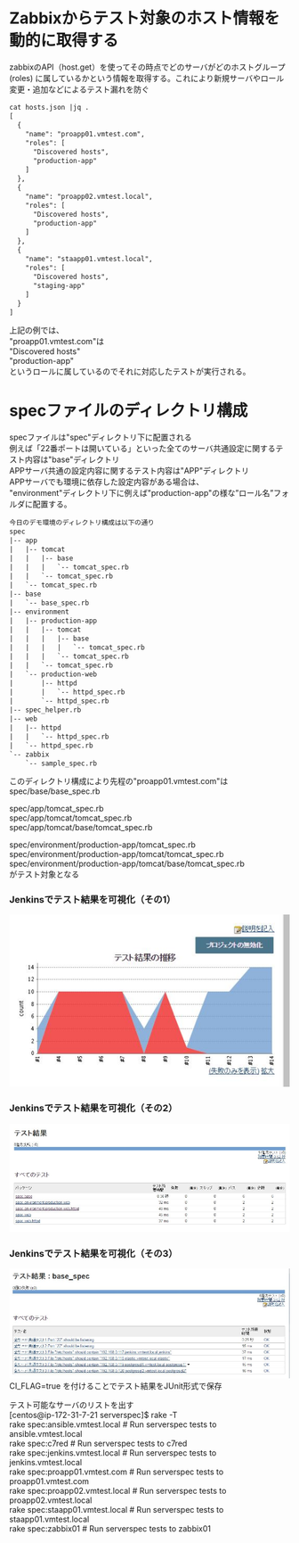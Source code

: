 # Zabbixからテスト対象のホスト情報を動的に取得する

zabbixのAPI（host.get）を使ってその時点でどのサーバがどのホストグループ(roles)
に属しているかという情報を取得する。これにより新規サーバやロール変更・追加などによるテスト漏れを防ぐ  

```
cat hosts.json |jq .
[
  {
    "name": "proapp01.vmtest.com",
    "roles": [
      "Discovered hosts",
      "production-app"
    ]
  },
  {
    "name": "proapp02.vmtest.local",
    "roles": [
      "Discovered hosts",
      "production-app"
    ]
  },
  {
    "name": "staapp01.vmtest.local",
    "roles": [
      "Discovered hosts",
      "staging-app"
    ]
  }
]
```
上記の例では、  
"proapp01.vmtest.com"は  
"Discovered hosts"  
"production-app"  
というロールに属しているのでそれに対応したテストが実行される。

# specファイルのディレクトリ構成  
specファイルは"spec"ディレクトリ下に配置される  
例えば「22番ポートは開いている」といった全てのサーバ共通設定に関するテスト内容は"base"ディレクトリ  
APPサーバ共通の設定内容に関するテスト内容は"APP"ディレクトリ  
APPサーバでも環境に依存した設定内容がある場合は、  
"environment"ディレクトリ下に例えば"production-app"の様な”ロール名”フォルダに配置する。  
```
今日のデモ環境のディレクトリ構成は以下の通り
spec
|-- app
|   |-- tomcat
|   |   |-- base
|   |   |   `-- tomcat_spec.rb
|   |   `-- tomcat_spec.rb
|   `-- tomcat_spec.rb
|-- base
|   `-- base_spec.rb
|-- environment
|   |-- production-app
|   |   |-- tomcat
|   |   |   |-- base
|   |   |   |   `-- tomcat_spec.rb
|   |   |   `-- tomcat_spec.rb
|   |   `-- tomcat_spec.rb
|   `-- production-web
|       |-- httpd
|       |   `-- httpd_spec.rb
|       `-- httpd_spec.rb
|-- spec_helper.rb
|-- web
|   |-- httpd
|   |   `-- httpd_spec.rb
|   `-- httpd_spec.rb
`-- zabbix
    `-- sample_spec.rb
```

このディレクトリ構成により先程の"proapp01.vmtest.com"は  
spec/base/base_spec.rb  
  
spec/app/tomcat_spec.rb  
spec/app/tomcat/tomcat_spec.rb  
spec/app/tomcat/base/tomcat_spec.rb  
  
spec/environment/production-app/tomcat_spec.rb  
spec/environment/production-app/tomcat/tomcat_spec.rb  
spec/environment/production-app/tomcat/base/tomcat_spec.rb  
がテスト対象となる  


### Jenkinsでテスト結果を可視化（その1）  
![フィルタ1](images/kekka.JPG)  

### Jenkinsでテスト結果を可視化（その2）  
![フィルタ1](images/kekka2.JPG)  

### Jenkinsでテスト結果を可視化（その3）  
![フィルタ1](images/kekka3.JPG)  
CI_FLAG=true を付けることでテスト結果をJUnit形式で保存  
  
テスト可能なサーバのリストを出す  
[centos@ip-172-31-7-21 serverspec]$ rake -T  
rake spec:ansible.vmtest.local   # Run serverspec tests to ansible.vmtest.local  
rake spec:c7red                  # Run serverspec tests to c7red  
rake spec:jenkins.vmtest.local   # Run serverspec tests to jenkins.vmtest.local  
rake spec:proapp01.vmtest.com    # Run serverspec tests to proapp01.vmtest.com  
rake spec:proapp02.vmtest.local  # Run serverspec tests to proapp02.vmtest.local  
rake spec:staapp01.vmtest.local  # Run serverspec tests to staapp01.vmtest.local  
rake spec:zabbix01               # Run serverspec tests to zabbix01  
